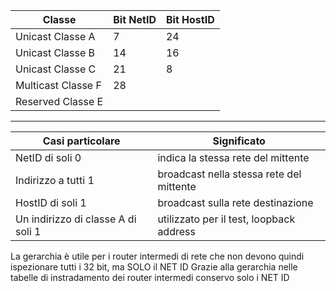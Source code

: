
| Classe | Bit NetID | Bit HostID |
| ---- | ---- | ---- |
| Unicast Classe A | 7 | 24 |
| Unicast Classe B | 14 | 16 |
| Unicast Classe C | 21 | 8 |
| Multicast Classe F | 28 |  |
| Reserved Classe E |  |  |

---

| Casi particolare | Significato |
| ---- | ---- |
| NetID di soli 0 | indica la stessa rete del mittente |
| Indirizzo a tutti 1 | broadcast nella stessa rete del mittente |
| HostID di soli 1 | broadcast sulla rete destinazione |
| Un indirizzo di classe A di soli 1 | utilizzato per il test, loopback address |

La gerarchia è utile per i router intermedi di rete che non devono quindi ispezionare tutti i 32 bit, ma SOLO il NET ID
Grazie alla gerarchia nelle tabelle di instradamento dei router intermedi conservo solo i NET ID